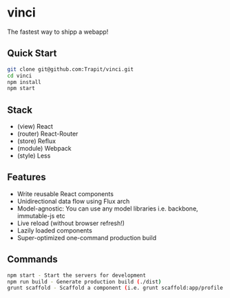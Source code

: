 
# vinci

The fastest way to shipp a webapp!

## Quick Start

```bash
git clone git@github.com:Trapit/vinci.git
cd vinci
npm install
npm start
```

## Stack
- (view)    React
- (router)  React-Router
- (store)   Reflux
- (module)  Webpack
- (style)   Less

## Features
- Write reusable React components
- Unidirectional data flow using Flux arch
- Model-agnostic: You can use any model libraries i.e. backbone, immutable-js etc
- Live reload (without browser refresh!)
- Lazily loaded components
- Super-optimized one-command production build

## Commands
```bash
npm start - Start the servers for development
npm run build - Generate production build (./dist)
grunt scaffold - Scaffold a component (i.e. grunt scaffold:app/profile creates ./src/app/profile/profile.jsx)
```
